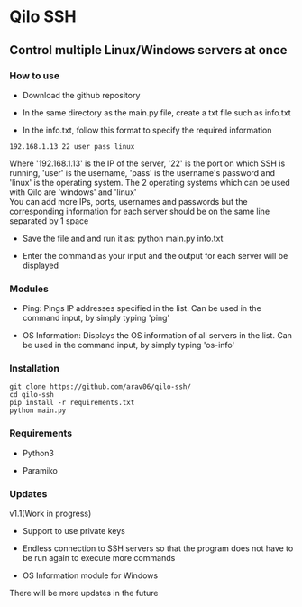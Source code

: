 # Qilo SSH

## Control multiple Linux/Windows servers at once

### How to use
* Download the github repository

* In the same directory as the main.py file, create a txt file such as info.txt

* In the info.txt, follow this format to specify the required information
```
192.168.1.13 22 user pass linux
```
Where '192.168.1.13' is the IP of the server, '22' is the port on which SSH is running, 'user' is the username, 'pass' is the username's password and 'linux' is the operating system. The 2 operating systems which can be used with Qilo are 'windows' and 'linux'
<br>
You can add more IPs, ports, usernames and passwords but the corresponding information for each server should be on the same line separated by 1 space

* Save the file and and run it as: python main.py info.txt

* Enter the command as your input and the output for each server will be displayed

### Modules

* Ping: Pings IP addresses specified in the list. Can be used in the command input, by simply typing 'ping'

* OS Information: Displays the OS information of all servers in the list. Can be used in the command input, by simply typing 'os-info'

### Installation

```
git clone https://github.com/arav06/qilo-ssh/
cd qilo-ssh
pip install -r requirements.txt
python main.py
```

### Requirements

* Python3

* Paramiko

### Updates

v1.1(Work in progress)

* Support to use private keys 

* Endless connection to SSH servers so that the program does not have to be run again to execute more commands

* OS Information module for Windows

There will be more updates in the future
